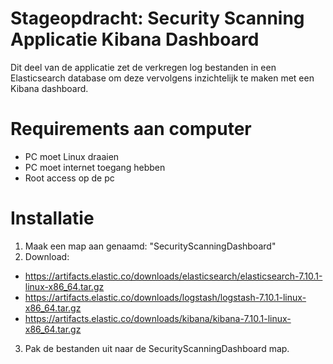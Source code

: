 # Stageopdracht: Security Scanning Applicatie Kibana Dashboard
Dit deel van de applicatie zet de verkregen log bestanden in een Elasticsearch database om deze vervolgens inzichtelijk te maken met een Kibana dashboard.

# Requirements aan computer
- PC moet Linux draaien
- PC moet internet toegang hebben
- Root access op de pc

# Installatie
1) Maak een map aan genaamd: "SecurityScanningDashboard"
2) Download:
- https://artifacts.elastic.co/downloads/elasticsearch/elasticsearch-7.10.1-linux-x86_64.tar.gz
- https://artifacts.elastic.co/downloads/logstash/logstash-7.10.1-linux-x86_64.tar.gz
- https://artifacts.elastic.co/downloads/kibana/kibana-7.10.1-linux-x86_64.tar.gz
3) Pak de bestanden uit naar de SecurityScanningDashboard map.
